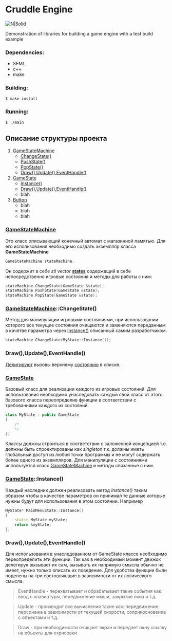 # Cruddle Engine

[![N|Solid](https://pp.userapi.com/c840436/v840436638/3d3e4/xIRLcWSTnJo.jpg?ava=1)](https://vk.com/crudlestudio)

Demonstration of libraries for building a game engine with a test build example

### Dependencies:
 - SFML
 - c++
 - make
 
### Building:
```sh
$ make install
```

### Running:
```sh
$ ./main
```

## Описание структуры проекта
1. [GameStateMachine](#statemachine)
    - [ChangeState()](#changestate)
    - [PushState()](#pushstate)
    - [PopState()](#popstate)
    - [Draw(),Update(),EventHandle()](#drupev)
2. [GameState](#state)
    - [Instance()](#stateinstance)
    - [Draw(),Update(),EventHandle()](#drupevstates)
    - blah
3. [Button](#button)
    - blah
    - blah
    - blah
  
### <a name="statemachine"></a> [GameStateMachine](#statemachine)
Это класс описывающий конечный автомат с магазинной памятью.
Для его использования необходимо создать экземпляр класса __GameStateMachine__
```c++
GameStateMachine stateMachine;
```
Он содержит в себе *stl vector* __[states](#state)__ содержащий в себе непосредственно игровые состояния и методы для работы с ним:
```c++
stateMachine.ChangeState(GameState &state);
stateMachine.PushState(GameState &state);
stateMachine.PopState(GameState &state);
```

### <a name=""></a>

### <a name="changestate"></a> [GameStateMachine](#statemachine)::ChangeState()
Метод для манипуляции игровыми состояниями, при использовании которого все текущие состояния очищаются и заменяются переданным в качетве параметра через [Instance()](#stateinstance) описанный самим разработчиком.
```c++
stateMachine.ChangeState(MyState::Instance());
```

### <a name="drupev"></a> Draw(),Update(),EventHandle()
[Делигируют](#drupevstates) вызовы верхнему [состоянию](#state) в списке.
  
### <a name="state"></a> [GameState](#state)
Базовый класс для реализации каждого из игровых состояний.
Для использования необходимо унаследовать каждый свой класс от этого базового класса переопределив функции в соответствии с требованиями каждого из состояний.
```c++
class MyState : public GameState
{
    /*
    */
};
```
Классы должны строиться в соответствии с заложенной концепцией т.е. должны быть спроектированы как *singleton* т.к. должны иметь глобальный доступ из любой точки программы и не могут содержать более одного из экземпляров.
Для манипуляции с состояниями используется класс [GameStateMachine](#statemachine) и методы связанные с ним.

### <a name="stateinstance"></a> [GameState](#state)::Instance()
Каждый наследник должен реализовать метод *Instance()* таким образом чтобы в качестве параметров он принимал те данные которые нужны будут для использования в этом состоянии.
Например 
```c++
MyState* MainMenuState::Instance()
{
    static MyState myState;
    return &myState;
};
```

### <a name="drupevstates"></a> Draw(),Update(),EventHandle()
Для использования в унаследованном от GameState классе необходимо переопределить эти функции.
Так как в необходимый момент движок делегируя вызывает их сам, вызывать их напрямую смысла обычно не имеет, нужно только описать их поведение.
Для удобства функции были поделены на три состовляющие в зависимости от их логического смысла.
>EventHandle - перехватывает и обрабатывает такие события как: ввод с клавиатуры, передвижение мыши, закрытие окна и т.д.
  
>Update - производит все вычисления такие как: передвижение персонажа в зависимости от текущей скорости, соприкосновение с объектами и т.д.
  
>Draw - при необходимости очищает экран и передает окну ссылку на объекты для отрисовки
  